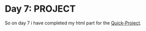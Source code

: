 # Day 7: PROJECT
So on day 7 i have completed my html part for the [Quick-Project](https://github.com/Vishalrai1603/Quick_project).